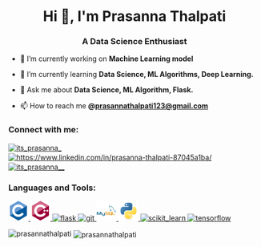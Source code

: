 <h1 align="center">Hi 👋, I'm Prasanna Thalpati</h1>
<h3 align="center">A Data Science Enthusiast</h3>

- 🔭 I’m currently working on **Machine Learning model**

- 🌱 I’m currently learning **Data Science, ML Algorithms, Deep Learning.**

- 💬 Ask me about **Data Science, ML Algorithm, Flask.**

- 📫 How to reach me **@prasannathalpati123@gmail.com**

<h3 align="left">Connect with me:</h3>
<p align="left">
<a href="https://twitter.com/its_prasanna_" target="blank"><img align="center" src="https://raw.githubusercontent.com/rahuldkjain/github-profile-readme-generator/master/src/images/icons/Social/twitter.svg" alt="its_prasanna_" height="30" width="40" /></a>
<a href="https://linkedin.com/in/https://www.linkedin.com/in/prasanna-thalpati-87045a1ba/" target="blank"><img align="center" src="https://raw.githubusercontent.com/rahuldkjain/github-profile-readme-generator/master/src/images/icons/Social/linked-in-alt.svg" alt="https://www.linkedin.com/in/prasanna-thalpati-87045a1ba/" height="30" width="40" /></a>
<a href="https://instagram.com/its_prasanna__" target="blank"><img align="center" src="https://raw.githubusercontent.com/rahuldkjain/github-profile-readme-generator/master/src/images/icons/Social/instagram.svg" alt="its_prasanna__" height="30" width="40" /></a>
</p>

<h3 align="left">Languages and Tools:</h3>
<p align="left"> <a href="https://www.cprogramming.com/" target="_blank"> <img src="https://raw.githubusercontent.com/devicons/devicon/master/icons/c/c-original.svg" alt="c" width="40" height="40"/> </a> <a href="https://www.w3schools.com/cpp/" target="_blank"> <img src="https://raw.githubusercontent.com/devicons/devicon/master/icons/cplusplus/cplusplus-original.svg" alt="cplusplus" width="40" height="40"/> </a> <a href="https://flask.palletsprojects.com/" target="_blank"> <img src="https://www.vectorlogo.zone/logos/pocoo_flask/pocoo_flask-icon.svg" alt="flask" width="40" height="40"/> </a> <a href="https://git-scm.com/" target="_blank"> <img src="https://www.vectorlogo.zone/logos/git-scm/git-scm-icon.svg" alt="git" width="40" height="40"/> </a> <a href="https://www.mysql.com/" target="_blank"> <img src="https://raw.githubusercontent.com/devicons/devicon/master/icons/mysql/mysql-original-wordmark.svg" alt="mysql" width="40" height="40"/> </a> <a href="https://www.python.org" target="_blank"> <img src="https://raw.githubusercontent.com/devicons/devicon/master/icons/python/python-original.svg" alt="python" width="40" height="40"/> </a> <a href="https://scikit-learn.org/" target="_blank"> <img src="https://upload.wikimedia.org/wikipedia/commons/0/05/Scikit_learn_logo_small.svg" alt="scikit_learn" width="40" height="40"/> </a> <a href="https://www.tensorflow.org" target="_blank"> <img src="https://www.vectorlogo.zone/logos/tensorflow/tensorflow-icon.svg" alt="tensorflow" width="40" height="40"/> </a> </p>

<p><img align="left" src="https://github-readme-stats.vercel.app/api/top-langs?username=prasannathalpati&show_icons=true&locale=en&layout=compact" alt="prasannathalpati" /></p>

<p>&nbsp;<img align="center" src="https://github-readme-stats.vercel.app/api?username=prasannathalpati&show_icons=true&locale=en" alt="prasannathalpati" /></p>
